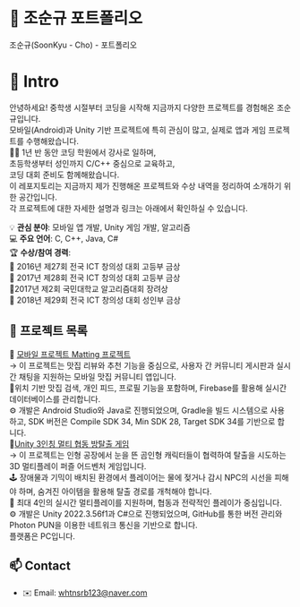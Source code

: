 # 👋 조순규 포트폴리오
조순규(SoonKyu - Cho) - 포트폴리오

# 📝  Intro

안녕하세요! 중학생 시절부터 코딩을 시작해 지금까지 다양한 프로젝트를 경험해온 조순규입니다.  
모바일(Android)과 Unity 기반 프로젝트에 특히 관심이 많고, 실제로 앱과 게임 프로젝트를 수행해왔습니다.  
👨‍🏫 1년 반 동안 코딩 학원에서 강사로 일하며,  
초등학생부터 성인까지 C/C++ 중심으로 교육하고,  
코딩 대회 준비도 함께해왔습니다.  
이 레포지토리는 지금까지 제가 진행해온 프로젝트와 수상 내역을 정리하여 소개하기 위한 공간입니다.    
각 프로젝트에 대한 자세한 설명과 링크는 아래에서 확인하실 수 있습니다.  

💡 **관심 분야**: 모바일 앱 개발, Unity 게임 개발, 알고리즘  
💻 **주요 언어**: C, C++, Java, C#  
🏆 **수상/참여 경력**:  
🥇 2016년 제27회 전국 ICT 창의성 대회 고등부 금상  
🥇 2017년 제28회 전국 ICT 창의성 대회 고등부 금상  
🥉2017년 제2회 국민대학교 알고리즘대회 장려상  
🥇 2018년 제29회 전국 ICT 창의성 대회 성인부 금상  



## 🔗 프로젝트 목록

📱 [모바일 프로젝트 Matting 프로젝트](https://github.com/whtnsrb123/mobile-project-matting)  
 →
 이 프로젝트는 맛집 리뷰와 추천 기능을 중심으로, 사용자 간 커뮤니티 게시판과 실시간 채팅을 지원하는 모바일 맛집 커뮤니티 앱입니다.  
📍위치 기반 맛집 검색, 개인 피드, 프로필 기능을 포함하며, Firebase를 활용해 실시간 데이터베이스를 관리합니다.  
⚙️ 개발은 Android Studio와 Java로 진행되었으며, Gradle을 빌드 시스템으로 사용하고, 
SDK 버전은 Compile SDK 34, Min SDK 28, Target SDK 34를 기반으로 합니다.  
🧸[Unity 3인칭 멀티 협동 방탈출 게임](https://github.com/whtnsrb123/capstone-2025-17)  
  → 
  이 프로젝트는 인형 공장에서 눈을 뜬 곰인형 캐릭터들이 협력하여 탈출을 시도하는 3D 멀티플레이 퍼즐 어드벤처 게임입니다.  
🕹️ 장애물과 기믹이 배치된 환경에서 플레이어는 물에 젖거나 감시 NPC의 시선을 피해야 하며, 숨겨진 아이템을 활용해 탈출 경로를 개척해야 합니다.  
👥 최대 4인의 실시간 멀티플레이를 지원하며, 협동과 전략적인 플레이가 중심입니다.  
⚙️ 개발은 Unity 2022.3.56f1과 C#으로 진행되었으며, GitHub를 통한 버전 관리와 Photon PUN을 이용한 네트워크 통신을 기반으로 합니다.  
플랫폼은 PC입니다.  
  

## 📫 Contact

- ✉️ Email: whtnsrb123@naver.com
